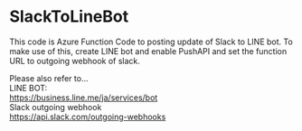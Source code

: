 # SlackToLineBot
This code is Azure Function Code to posting update of Slack to LINE bot.
To make use of this, create LINE bot and enable PushAPI and set the function URL to outgoing webhook of slack.

Please also refer to...  
LINE BOT:  
https://business.line.me/ja/services/bot  
Slack outgoing webhook  
https://api.slack.com/outgoing-webhooks
